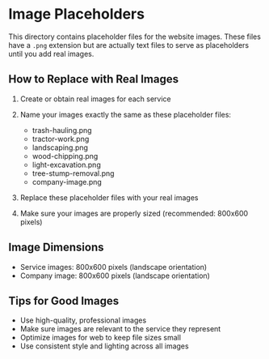 # Image Placeholders

This directory contains placeholder files for the website images. These files have a `.png` extension but are actually text files to serve as placeholders until you add real images.

## How to Replace with Real Images

1. Create or obtain real images for each service
2. Name your images exactly the same as these placeholder files:
   - trash-hauling.png
   - tractor-work.png
   - landscaping.png
   - wood-chipping.png
   - light-excavation.png
   - tree-stump-removal.png
   - company-image.png

3. Replace these placeholder files with your real images
4. Make sure your images are properly sized (recommended: 800x600 pixels)

## Image Dimensions

- Service images: 800x600 pixels (landscape orientation)
- Company image: 800x600 pixels (landscape orientation)

## Tips for Good Images

- Use high-quality, professional images
- Make sure images are relevant to the service they represent
- Optimize images for web to keep file sizes small
- Use consistent style and lighting across all images

